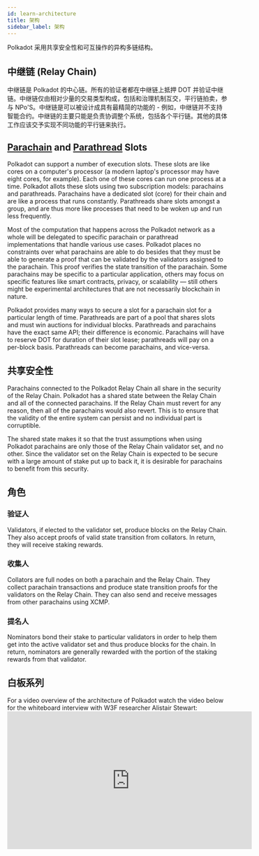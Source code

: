 ```yaml
---
id: learn-architecture
title: 架构
sidebar_label: 架构
---
```


Polkadot 采用共享安全性和可互操作的异构多链结构。

## 中继链 (Relay Chain)

中继链是 Polkadot 的中心链。所有的验证者都在中继链上抵押 DOT 并验证中继链。中继链仅由相对少量的交易类型构成，包括和治理机制互交，平行链拍卖，参与 NPo'S。中继链是可以被设计成具有最精简的功能的 - 例如，中继链并不支持智能合约。中继链的主要只能是负责协调整个系统，包括各个平行链。其他的具体工作应该交予实现不同功能的平行链来执行。

## [Parachain](learn-parachains) and [Parathread](learn-parathreads) Slots

Polkadot can support a number of execution slots. These slots are like cores on a computer's processor (a modern laptop's processor may have eight cores, for example). Each one of these cores can run one process at a time. Polkadot allots these slots using two subscription models: parachains and parathreads. Parachains have a dedicated slot (core) for their chain and are like a process that runs constantly. Parathreads share slots amongst a group, and are thus more like processes that need to be woken up and run less frequently.

Most of the computation that happens across the Polkadot network as a whole will be delegated to specific parachain or parathread implementations that handle various use cases. Polkadot places no constraints over what parachains are able to do besides that they must be able to generate a proof that can be validated by the validators assigned to the parachain. This proof verifies the state transition of the parachain. Some parachains may be specific to a particular application, others may focus on specific features like smart contracts, privacy, or scalability &mdash; still others might be experimental architectures that are not necessarily blockchain in nature.

Polkadot provides many ways to secure a slot for a parachain slot for a particular length of time. Parathreads are part of a pool that shares slots and must win auctions for individual blocks. Parathreads and parachains have the exact same API; their difference is economic. Parachains will have to reserve DOT for duration of their slot lease; parathreads will pay on a per-block basis. Parathreads can become parachains, and vice-versa.

## 共享安全性

Parachains connected to the Polkadot Relay Chain all share in the security of the Relay Chain. Polkadot has a shared state between the Relay Chain and all of the connected parachains. If the Relay Chain must revert for any reason, then all of the parachains would also revert. This is to ensure that the validity of the entire system can persist and no individual part is corruptible.

The shared state makes it so that the trust assumptions when using Polkadot parachains are only those of the Relay Chain validator set, and no other. Since the validator set on the Relay Chain is expected to be secure with a large amount of stake put up to back it, it is desirable for parachains to benefit from this security.

## 角色

### 验证人

Validators, if elected to the validator set, produce blocks on the Relay Chain. They also accept proofs of valid state transition from collators. In return, they will receive staking rewards.

### 收集人

Collators are full nodes on both a parachain and the Relay Chain. They collect parachain transactions and produce state transition proofs for the validators on the Relay Chain. They can also send and receive messages from other parachains using XCMP.

### 提名人

Nominators bond their stake to particular validators in order to help them get into the active validator set and thus produce blocks for the chain. In return, nominators are generally rewarded with the portion of the staking rewards from that validator.

## 白板系列

For a video overview of the architecture of Polkadot watch the video below for the whiteboard interview with W3F researcher Alistair Stewart: <iframe width="560" height="315" src="https://www.youtube.com/embed/xBfC6uTjvbM" frameborder="0" allow="accelerometer; autoplay; encrypted-media; gyroscope; picture-in-picture" allowfullscreen mark="crwd-mark"></iframe>
